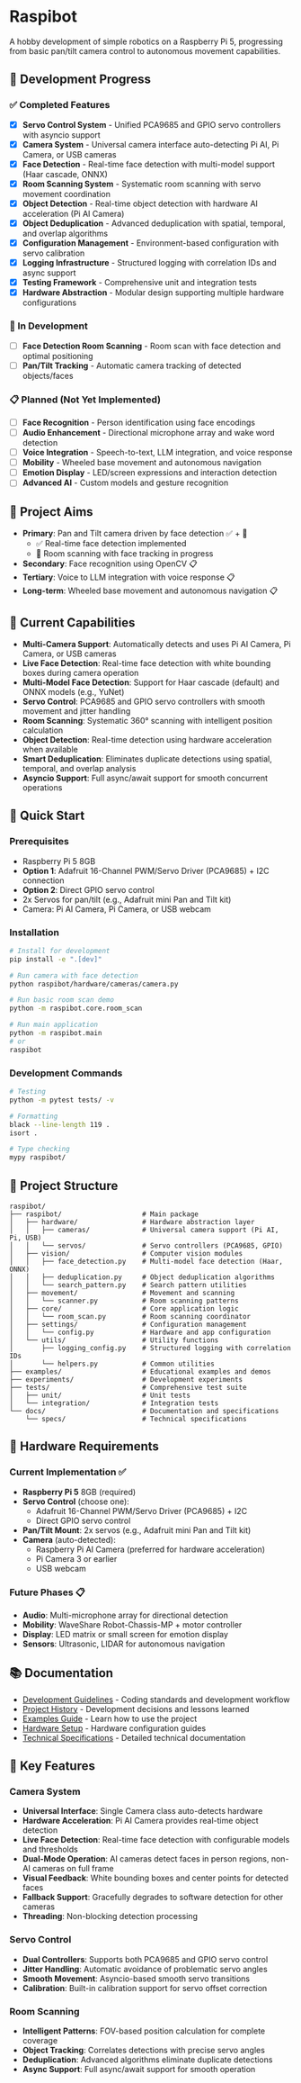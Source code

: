 # Raspibot

A hobby development of simple robotics on a Raspberry Pi 5, progressing from basic pan/tilt camera control to autonomous movement capabilities.

## 🎯 Development Progress

### ✅ Completed Features
- [x] **Servo Control System** - Unified PCA9685 and GPIO servo controllers with asyncio support
- [x] **Camera System** - Universal camera interface auto-detecting Pi AI, Pi Camera, or USB cameras
- [x] **Face Detection** - Real-time face detection with multi-model support (Haar cascade, ONNX)
- [x] **Room Scanning System** - Systematic room scanning with servo movement coordination
- [x] **Object Detection** - Real-time object detection with hardware AI acceleration (Pi AI Camera)
- [x] **Object Deduplication** - Advanced deduplication with spatial, temporal, and overlap algorithms
- [x] **Configuration Management** - Environment-based configuration with servo calibration
- [x] **Logging Infrastructure** - Structured logging with correlation IDs and async support
- [x] **Testing Framework** - Comprehensive unit and integration tests
- [x] **Hardware Abstraction** - Modular design supporting multiple hardware configurations

### 🚧 In Development
- [ ] **Face Detection Room Scanning** - Room scan with face detection and optimal positioning
- [ ] **Pan/Tilt Tracking** - Automatic camera tracking of detected objects/faces

### 📋 Planned (Not Yet Implemented)
- [ ] **Face Recognition** - Person identification using face encodings
- [ ] **Audio Enhancement** - Directional microphone array and wake word detection
- [ ] **Voice Integration** - Speech-to-text, LLM integration, and voice response
- [ ] **Mobility** - Wheeled base movement and autonomous navigation
- [ ] **Emotion Display** - LED/screen expressions and interaction detection
- [ ] **Advanced AI** - Custom models and gesture recognition

## 🎯 Project Aims

* **Primary**: Pan and Tilt camera driven by face detection ✅ + 🚧
  - ✅ Real-time face detection implemented
  - 🚧 Room scanning with face tracking in progress
* **Secondary**: Face recognition using OpenCV 📋
* **Tertiary**: Voice to LLM integration with voice response 📋
* **Long-term**: Wheeled base movement and autonomous navigation 📋

## 🔧 Current Capabilities

* **Multi-Camera Support**: Automatically detects and uses Pi AI Camera, Pi Camera, or USB cameras
* **Live Face Detection**: Real-time face detection with white bounding boxes during camera operation
* **Multi-Model Face Detection**: Support for Haar cascade (default) and ONNX models (e.g., YuNet)
* **Servo Control**: PCA9685 and GPIO servo controllers with smooth movement and jitter handling
* **Room Scanning**: Systematic 360° scanning with intelligent position calculation
* **Object Detection**: Real-time detection using hardware acceleration when available
* **Smart Deduplication**: Eliminates duplicate detections using spatial, temporal, and overlap analysis
* **Asyncio Support**: Full async/await support for smooth concurrent operations

## 🚀 Quick Start

### Prerequisites
- Raspberry Pi 5 8GB
- **Option 1**: Adafruit 16-Channel PWM/Servo Driver (PCA9685) + I2C connection
- **Option 2**: Direct GPIO servo control
- 2x Servos for pan/tilt (e.g., Adafruit mini Pan and Tilt kit)
- Camera: Pi AI Camera, Pi Camera, or USB webcam

### Installation
```bash
# Install for development
pip install -e ".[dev]"

# Run camera with face detection
python raspibot/hardware/cameras/camera.py

# Run basic room scan demo
python -m raspibot.core.room_scan

# Run main application
python -m raspibot.main
# or
raspibot
```

### Development Commands
```bash
# Testing
python -m pytest tests/ -v

# Formatting  
black --line-length 119 .
isort .

# Type checking
mypy raspibot/
```

## 📁 Project Structure

```
raspibot/
├── raspibot/                    # Main package
│   ├── hardware/                # Hardware abstraction layer
│   │   ├── cameras/             # Universal camera support (Pi AI, Pi, USB)
│   │   └── servos/              # Servo controllers (PCA9685, GPIO)
│   ├── vision/                  # Computer vision modules
│   │   ├── face_detection.py    # Multi-model face detection (Haar, ONNX)
│   │   ├── deduplication.py     # Object deduplication algorithms
│   │   └── search_pattern.py    # Search pattern utilities
│   ├── movement/                # Movement and scanning
│   │   └── scanner.py           # Room scanning patterns
│   ├── core/                    # Core application logic
│   │   └── room_scan.py         # Room scanning coordinator
│   ├── settings/                # Configuration management
│   │   └── config.py            # Hardware and app configuration
│   └── utils/                   # Utility functions
│       ├── logging_config.py    # Structured logging with correlation IDs
│       └── helpers.py           # Common utilities
├── examples/                    # Educational examples and demos
├── experiments/                 # Development experiments
├── tests/                       # Comprehensive test suite
│   ├── unit/                    # Unit tests
│   └── integration/             # Integration tests
└── docs/                        # Documentation and specifications
    └── specs/                   # Technical specifications
```

## 🔧 Hardware Requirements

### Current Implementation ✅
* **Raspberry Pi 5** 8GB (required)
* **Servo Control** (choose one):
  - Adafruit 16-Channel PWM/Servo Driver (PCA9685) + I2C
  - Direct GPIO servo control
* **Pan/Tilt Mount**: 2x servos (e.g., Adafruit mini Pan and Tilt kit)
* **Camera** (auto-detected):
  - Raspberry Pi AI Camera (preferred for hardware acceleration)
  - Pi Camera 3 or earlier
  - USB webcam

### Future Phases 📋
* **Audio**: Multi-microphone array for directional detection
* **Mobility**: WaveShare Robot-Chassis-MP + motor controller
* **Display**: LED matrix or small screen for emotion display
* **Sensors**: Ultrasonic, LIDAR for autonomous navigation

## 📚 Documentation

- [Development Guidelines](CLAUDE.md) - Coding standards and development workflow
- [Project History](.history.md) - Development decisions and lessons learned
- [Examples Guide](examples/README.md) - Learn how to use the project
- [Hardware Setup](docs/how_to/) - Hardware configuration guides
- [Technical Specifications](docs/specs/) - Detailed technical documentation

## 🔄 Key Features

### Camera System
- **Universal Interface**: Single Camera class auto-detects hardware
- **Hardware Acceleration**: Pi AI Camera provides real-time object detection
- **Live Face Detection**: Real-time face detection with configurable models and thresholds
- **Dual-Mode Operation**: AI cameras detect faces in person regions, non-AI cameras on full frame
- **Visual Feedback**: White bounding boxes and center points for detected faces
- **Fallback Support**: Gracefully degrades to software detection for other cameras
- **Threading**: Non-blocking detection processing

### Servo Control
- **Dual Controllers**: Supports both PCA9685 and GPIO servo control
- **Jitter Handling**: Automatic avoidance of problematic servo angles
- **Smooth Movement**: Asyncio-based smooth servo transitions
- **Calibration**: Built-in calibration support for servo offset correction

### Room Scanning
- **Intelligent Patterns**: FOV-based position calculation for complete coverage
- **Object Tracking**: Correlates detections with precise servo angles
- **Deduplication**: Advanced algorithms eliminate duplicate detections
- **Async Support**: Full async/await support for smooth operation


